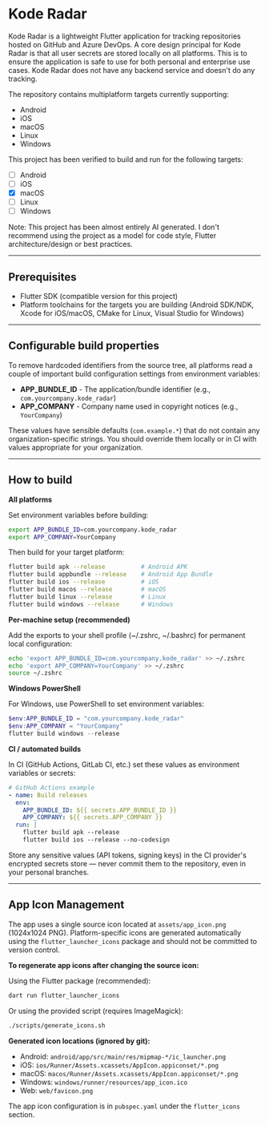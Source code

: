# Kode Radar

Kode Radar is a lightweight Flutter application for tracking repositories hosted on GitHub and Azure DevOps. A core design principal for Kode Radar is that all user secrets are stored locally on all platforms. This is to ensure the application is safe to use for both personal and enterprise use cases. Kode Radar does not have any backend service and doesn't do any tracking.

The repository contains multiplatform targets currently supporting:

* Android
* iOS
* macOS
* Linux
* Windows

This project has been verified to build and run for the following targets:

- [ ] Android
- [ ] iOS
- [x] macOS
- [ ] Linux
- [ ] Windows

Note: This project has been almost entirely AI generated. I don't recommend using the project as a model for code style, Flutter architecture/design or best practices.

---

## Prerequisites

- Flutter SDK (compatible version for this project)
- Platform toolchains for the targets you are building (Android SDK/NDK, Xcode for iOS/macOS, CMake for Linux, Visual Studio for Windows)

---

## Configurable build properties

To remove hardcoded identifiers from the source tree, all platforms read a couple of important build configuration settings from environment variables:

- **APP_BUNDLE_ID** - The application/bundle identifier (e.g., `com.yourcompany.kode_radar`)
- **APP_COMPANY** - Company name used in copyright notices (e.g., `YourCompany`)

These values have sensible defaults (`com.example.*`) that do not contain any organization-specific strings. You should override them locally or in CI with values appropriate for your organization.

---

## How to build

**All platforms**

Set environment variables before building:

```bash
export APP_BUNDLE_ID=com.yourcompany.kode_radar
export APP_COMPANY=YourCompany
```

Then build for your target platform:

```bash
flutter build apk --release          # Android APK
flutter build appbundle --release    # Android App Bundle  
flutter build ios --release          # iOS
flutter build macos --release        # macOS
flutter build linux --release        # Linux
flutter build windows --release      # Windows
```

**Per-machine setup (recommended)**

Add the exports to your shell profile (~/.zshrc, ~/.bashrc) for permanent local configuration:

```bash
echo 'export APP_BUNDLE_ID=com.yourcompany.kode_radar' >> ~/.zshrc
echo 'export APP_COMPANY=YourCompany' >> ~/.zshrc
source ~/.zshrc
```

**Windows PowerShell**

For Windows, use PowerShell to set environment variables:

```powershell
$env:APP_BUNDLE_ID = "com.yourcompany.kode_radar"
$env:APP_COMPANY = "YourCompany"
flutter build windows --release
```

**CI / automated builds**

In CI (GitHub Actions, GitLab CI, etc.) set these values as environment variables or secrets:

```yaml
# GitHub Actions example
- name: Build releases
  env:
    APP_BUNDLE_ID: ${{ secrets.APP_BUNDLE_ID }}
    APP_COMPANY: ${{ secrets.APP_COMPANY }}
  run: |
    flutter build apk --release
    flutter build ios --release --no-codesign
```

Store any sensitive values (API tokens, signing keys) in the CI provider's encrypted secrets store — never commit them to the repository, even in your personal branches.

---

## App Icon Management

The app uses a single source icon located at `assets/app_icon.png` (1024x1024 PNG). Platform-specific icons are generated automatically using the `flutter_launcher_icons` package and should not be committed to version control.

**To regenerate app icons after changing the source icon:**

Using the Flutter package (recommended):
```bash
dart run flutter_launcher_icons
```

Or using the provided script (requires ImageMagick):
```bash
./scripts/generate_icons.sh
```

**Generated icon locations (ignored by git):**
- Android: `android/app/src/main/res/mipmap-*/ic_launcher.png`
- iOS: `ios/Runner/Assets.xcassets/AppIcon.appiconset/*.png`
- macOS: `macos/Runner/Assets.xcassets/AppIcon.appiconset/*.png`
- Windows: `windows/runner/resources/app_icon.ico`
- Web: `web/favicon.png`

The app icon configuration is in `pubspec.yaml` under the `flutter_icons` section.
